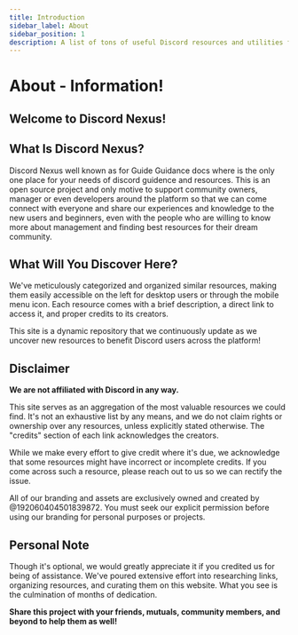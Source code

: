 ```yaml
---
title: Introduction
sidebar_label: About
sidebar_position: 1
description: A list of tons of useful Discord resources and utilities for all types of users, from beginners to power users.
---
```


# About - Information!

## Welcome to Discord Nexus!

## What Is Discord Nexus?

Discord Nexus well known as for Guide Guidance docs where is the only one place for your needs of discord guidence and resources. This is an open source project and only motive to support community owners, manager or even developers around the platform so that we can come connect with everyone and share our experiences and knowledge to the new users and beginners, even with the people who are willing to know more about management and finding best resources for their dream community.

## What Will You Discover Here?

We've meticulously categorized and organized similar resources, making them easily accessible on the left for desktop users or through the mobile menu icon. Each resource comes with a brief description, a direct link to access it, and proper credits to its creators.

This site is a dynamic repository that we continuously update as we uncover new resources to benefit Discord users across the platform!

## Disclaimer

**We are not affiliated with Discord in any way.**

This site serves as an aggregation of the most valuable resources we could find. It's not an exhaustive list by any means, and we do not claim rights or ownership over any resources, unless explicitly stated otherwise. The "credits" section of each link acknowledges the creators.

While we make every effort to give credit where it's due, we acknowledge that some resources might have incorrect or incomplete credits. If you come across such a resource, please reach out to us so we can rectify the issue.

All of our branding and assets are exclusively owned and created by @192060404501839872. You must seek our explicit permission before using our branding for personal purposes or projects.

## Personal Note

Though it's optional, we would greatly appreciate it if you credited us for being of assistance. We've poured extensive effort into researching links, organizing resources, and curating them on this website. What you see is the culmination of months of dedication.

**Share this project with your friends, mutuals, community members, and beyond to help them as well!**
